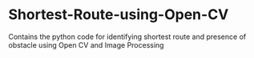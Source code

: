 # Shortest-Route-using-Open-CV
Contains the python code for identifying shortest route and presence of obstacle using Open CV and Image Processing

